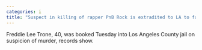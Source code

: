 ```yaml
---
categories: i
title: "Suspect in killing of rapper PnB Rock is extradited to LA to face murder charge"
---
```

Freddie Lee Trone, 40, was booked Tuesday into Los Angeles County jail on suspicion of murder, records show. 